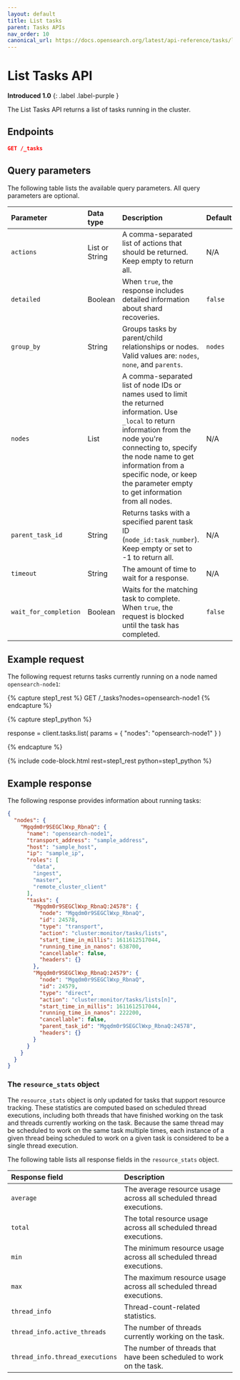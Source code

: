 ```yaml
---
layout: default
title: List tasks
parent: Tasks APIs
nav_order: 10
canonical_url: https://docs.opensearch.org/latest/api-reference/tasks/list-tasks/
---
```


# List Tasks API
**Introduced 1.0**
{: .label .label-purple }

The List Tasks API returns a list of tasks running in the cluster. 

<!-- spec_insert_start
api: tasks.list
component: endpoints
-->
## Endpoints
```json
GET /_tasks
```
<!-- spec_insert_end -->

<!-- spec_insert_start
api: tasks.list
component: query_parameters
-->
## Query parameters

The following table lists the available query parameters. All query parameters are optional.

| Parameter | Data type | Description | Default |
| :--- | :--- | :--- | :--- |
| `actions` | List or String | A comma-separated list of actions that should be returned. Keep empty to return all. | N/A |
| `detailed` | Boolean | When `true`, the response includes detailed information about shard recoveries. | `false` |
| `group_by` | String | Groups tasks by parent/child relationships or nodes. <br> Valid values are: `nodes`, `none`, and `parents`. | `nodes` |
| `nodes` | List | A comma-separated list of node IDs or names used to limit the returned information. Use `_local` to return information from the node you're connecting to, specify the node name to get information from a specific node, or keep the parameter empty to get information from all nodes. | N/A |
| `parent_task_id` | String | Returns tasks with a specified parent task ID (`node_id:task_number`). Keep empty or set to -1 to return all. | N/A |
| `timeout` | String | The amount of time to wait for a response. | N/A |
| `wait_for_completion` | Boolean | Waits for the matching task to complete. When `true`, the request is blocked until the task has completed. | `false` |

<!-- spec_insert_end -->

## Example request

The following request returns tasks currently running on a node named `opensearch-node1`:

<!-- spec_insert_start
component: example_code
rest: GET /_tasks?nodes=opensearch-node1
-->
{% capture step1_rest %}
GET /_tasks?nodes=opensearch-node1
{% endcapture %}

{% capture step1_python %}


response = client.tasks.list(
  params = { "nodes": "opensearch-node1" }
)

{% endcapture %}

{% include code-block.html
    rest=step1_rest
    python=step1_python %}
<!-- spec_insert_end -->

## Example response

The following response provides information about running tasks:

```json
{
  "nodes": {
    "Mgqdm0r9SEGClWxp_RbnaQ": {
      "name": "opensearch-node1",
      "transport_address": "sample_address",
      "host": "sample_host",
      "ip": "sample_ip",
      "roles": [
        "data",
        "ingest",
        "master",
        "remote_cluster_client"
      ],
      "tasks": {
        "Mgqdm0r9SEGClWxp_RbnaQ:24578": {
          "node": "Mgqdm0r9SEGClWxp_RbnaQ",
          "id": 24578,
          "type": "transport",
          "action": "cluster:monitor/tasks/lists",
          "start_time_in_millis": 1611612517044,
          "running_time_in_nanos": 638700,
          "cancellable": false,
          "headers": {}
        },
        "Mgqdm0r9SEGClWxp_RbnaQ:24579": {
          "node": "Mgqdm0r9SEGClWxp_RbnaQ",
          "id": 24579,
          "type": "direct",
          "action": "cluster:monitor/tasks/lists[n]",
          "start_time_in_millis": 1611612517044,
          "running_time_in_nanos": 222200,
          "cancellable": false,
          "parent_task_id": "Mgqdm0r9SEGClWxp_RbnaQ:24578",
          "headers": {}
        }
      }
    }
  }
}
```

### The `resource_stats` object

The `resource_stats` object is only updated for tasks that support resource tracking. These statistics are computed based on scheduled thread executions, including both threads that have finished working on the task and threads currently working on the task. Because the same thread may be scheduled to work on the same task multiple times, each instance of a given thread being scheduled to work on a given task is considered to be a single thread execution.

The following table lists all response fields in the `resource_stats` object. 

Response field | Description |
:--- | :--- |
`average` | The average resource usage across all scheduled thread executions. |
`total` | The total resource usage across all scheduled thread executions. |
`min` | The minimum resource usage across all scheduled thread executions. |
`max` | The maximum resource usage across all scheduled thread executions. |
`thread_info` | Thread-count-related statistics.|
`thread_info.active_threads` | The number of threads currently working on the task. |
`thread_info.thread_executions` | The number of threads that have been scheduled to work on the task. |
